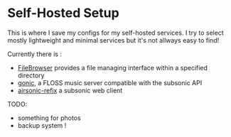 # Self-Hosted Setup 

This is where I save my configs for my self-hosted services.  I try to select
mostly lightweight and minimal services but it's not allways easy to find!

Currently there is :

- [FileBrowser](https://github.com/filebrowser/filebrowser) provides a file managing interface within a specified directory 
- [gonic](https://github.com/sentriz/gonic), a FLOSS music server compatible 
with the subsonic API
- [airsonic-refix](https://github.com/tamland/airsonic-refix) a subsonic web
client


TODO:

- something for photos
- backup system !
